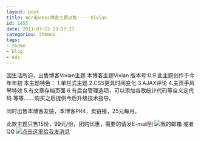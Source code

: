 ```yaml
---
layout: post
title: Wordpress博客主题出售-----Vivian 
id: 1455
date: 2011-07-15 23:57:27
categories: themes
tags:
- theme
- blog
- Ads
---
```


因生活所迫，出售博客Vivian主题  本博客主题Vivian 版本号:0.9 此主题创作于今年年初 本主题特色： 1.单栏式主题 2.CSS更具时间变化 3.AJAX评论 4.主页手风琴特效 5.有文章存档页面 6.有后台管理选项，可以添加谷歌统计代码等自义定代码 等等…… 购买之后提供今后升级技术指导。   

同时出售本博客友链，本博客PR4，卖链接，25元每月。   

此款主题只售15份，99元/份，团购优惠，需要的请发E-mail到 ![我的邮箱](https://cdn.blueandhack.com/gmail.png) 或者QQ [![点击这里给我发消息](http://wpa.qq.com/imgd?IDKEY=3a34c75b29fcb8819916098f8738415dc028e95d343f0205&pic=49)](http://sighttp.qq.com/authd?IDKEY=3a34c75b29fcb8819916098f8738415dc028e95d343f0205)

